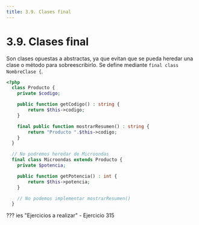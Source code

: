 ```yaml
---
title: 3.9. Clases final
---
```

# 3.9. Clases final

Son clases opuestas a abstractas, ya que evitan que se pueda heredar una clase o método para sobreescribirlo. Se define mediante `final class NombreClase {`.

```php
<?php
  class Producto {
    private $codigo;

    public function getCodigo() : string {
        return $this->codigo;
    }

    final public function mostrarResumen() : string {
        return "Producto ".$this->codigo;
    }
  }

  // No podremos heredar de Microondas
  final class Microondas extends Producto {
    private $potencia;

    public function getPotencia() : int {
        return $this->potencia;
    }

    // No podemos implementar mostrarResumen()
  }
```
??? ies "Ejercicios a realizar"
	- Ejercicio 315
